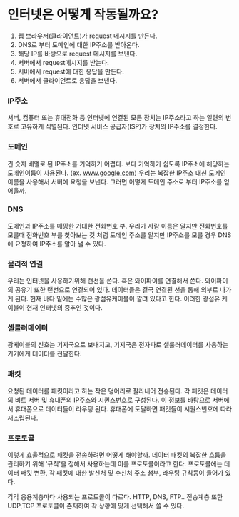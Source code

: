 # 인터넷은 어떻게 작동될까요?

1. 웹 브라우저(클라이언트)가 request 메시지를 만든다.
2. DNS로 부터 도메인에 대한 IP주소를 받아온다.
3. 해당 IP를 바탕으로 request 메시지를 보낸다.
4. 서버에서 request메시지를 받는다.
5. 서버에서 request에 대한 응답을 만든다.
6. 서버에서 클라이언트로 응답을 보낸다.

### IP주소
서버, 컴퓨터 또는 휴대전화 등 인터넷에 연결된 모든 장치는 IP주소라고 하는 일련의 번호로 고유하게 식별된다.
인터넷 서비스 공급자(ISP)가 장치의 IP주소를 결정한다.

### 도메인
긴 숫자 배열로 된 IP주소를 기억하기 어렵다. 
보다 기억하기 쉽도록 IP주소에 해당하는 도메인이름이 사용된다. (ex. www.google.com)
우리는 복잡한 IP주소 대신 도메인 이름을 사용해서 서버에 요청을 보낸다.
그러면 어떻게 도메인 주소로 부터 IP주소를 얻어올까.

### DNS
도메인과 IP주소를 매핑한 거대한 전화번호 부.
우리가 사람 이름은 알지만 전화번호를 모를때 전화번호 부를 찾아보는 것 처럼
도메인 주소를 알지만 IP주소를 모를 경우 DNS에 요청하여 IP주소를 알아 낼 수 있다.

### 물리적 연결
우리는 인터넷을 사용하기위해 랜선을 쓴다. 혹은 와이파이를 연결해서 쓴다. 와이파이의 공유기 또한 랜선으로 연결되어 있다.
데이터들은 결국 연결된 선을 통해 외부로 나가게 된다.
현재 바다 밑에는 수많은 광섬유케이블이 깔려 있다고 한다. 이러한 광섬유 케이블이 현재 인터넷의 중추인 것이다.

### 셀룰러데이터
광케이블의 신호는 기지국으로 보내지고, 기지국은 전자파로 셀룰러데이터를 사용하는 기기에게 데이터를 전달한다.

### 패킷
요청된 데이터를 패킷이라고 하는 작은 덩어리로 잘라내어 전송된다.
각 패킷은 데이터의 비트 서버 및 휴대폰의 IP주소와 시퀀스번호로 구성된다.
이 정보를 바탕으로 서버에서 휴대폰으로 데이터들이 라우팅 된다.
휴대폰에 도달하면 패킷들이 시퀀스번호에 따라 재조립된다.

### 프로토콜
이렇게 효율적으로 패킷을 전송하려면 어떻게 해야할까.
데이터 패킷의 복잡한 흐름을 관리하기 위해 '규칙'을 정해서 사용하는데 이를 프로토콜이라고 한다.
프로토콜에는 데이터 패킷 변환, 각 패킷에 대한 발신처 및 수신처 주소 첨부, 라우팅 규칙등이 들어가 있다.

각각 응용계층마다 사용되는 프로토콜이 다르다. HTTP, DNS, FTP..
전송계층 또한 UDP,TCP 프로토콜이 존재하여 각 상황에 맞게 선택해서 쓸 수 있다.

